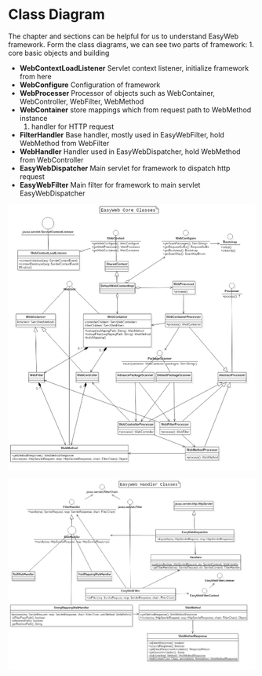 # Class Diagram

The chapter and sections can be helpful for us to understand EasyWeb framework. Form the class diagrams, we can see two parts of framework: 1. core basic objects and building

* **WebContextLoadListener** Servlet context listener, initialize framework from here
* **WebConfigure** Configuration of framework
* **WebProcesser** Processor of objects such as WebContainer, WebController, WebFilter, WebMethod
* **WebContainer** store mappings which from request path to WebMethod instance
  1. handler for HTTP request
* **FilterHandler** Base handler, mostly used in EasyWebFilter, hold WebMethod from WebFilter
* **WebHandler** Handler used in EasyWebDispatcher, hold WebMethod from WebController
* **EasyWebDispatcher** Main servlet for framework to dispatch http request
* **EasyWebFilter** Main filter for framework to main servlet EasyWebDispatcher

![](../.gitbook/assets/easyweb-core-classes.png)

![](../.gitbook/assets/easyweb-handler-classes.png)

